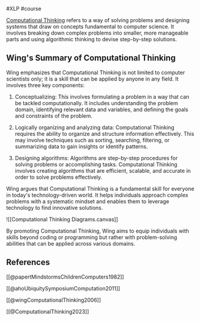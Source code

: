 #XLP #course

[Computational Thinking](https://en.wikipedia.org/w/index.php?title=Computational_thinking&oldid=1157332632) refers to a way of solving problems and designing systems that draw on concepts fundamental to computer science. It involves breaking down complex problems into smaller, more manageable parts and using algorithmic thinking to devise step-by-step solutions.

## Wing's Summary of Computational Thinking

Wing emphasizes that Computational Thinking is not limited to computer scientists only; it is a skill that can be applied by anyone in any field. It involves three key components:

1. Conceptualizing: This involves formulating a problem in a way that can be tackled computationally. It includes understanding the problem domain, identifying relevant data and variables, and defining the goals and constraints of the problem.

2. Logically organizing and analyzing data: Computational Thinking requires the ability to organize and structure information effectively. This may involve techniques such as sorting, searching, filtering, or summarizing data to gain insights or identify patterns.

3. Designing algorithms: Algorithms are step-by-step procedures for solving problems or accomplishing tasks. Computational Thinking involves creating algorithms that are efficient, scalable, and accurate in order to solve problems effectively.

Wing argues that Computational Thinking is a fundamental skill for everyone in today's technology-driven world. It helps individuals approach complex problems with a systematic mindset and enables them to leverage technology to find innovative solutions.

![[Computational Thinking Diagrams.canvas]]

By promoting Computational Thinking, Wing aims to equip individuals with skills beyond coding or programming but rather with problem-solving abilities that can be applied across various domains.

## References

[[@papertMindstormsChildrenComputers1982]]

[[@ahoUbiquitySymposiumComputation2011]]

[[@wingComputationalThinking2006]]

[[@ComputationalThinking2023]]